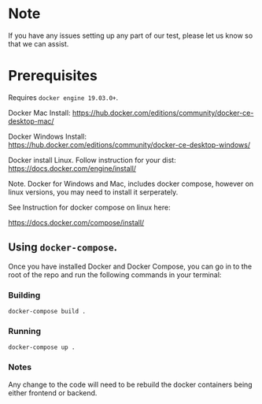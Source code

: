 # Note

If you have any issues setting up any part of our test, please let us know so that we can assist.

# Prerequisites

Requires `docker engine 19.03.0+`.

Docker Mac Install: https://hub.docker.com/editions/community/docker-ce-desktop-mac/

Docker Windows Install: https://hub.docker.com/editions/community/docker-ce-desktop-windows/

Docker install Linux. Follow instruction for your dist: https://docs.docker.com/engine/install/

Note. Docker for Windows and Mac, includes docker compose, however on linux versions, you may need to install it serperately.

See Instruction for docker compose on linux here:

https://docs.docker.com/compose/install/

## Using `docker-compose`.

Once you have installed Docker and Docker Compose, you can go in to the root of the repo and run the following commands in your terminal:

### Building

`docker-compose build .`

### Running

`docker-compose up .`

### Notes

Any change to the code will need to be rebuild the docker containers being either frontend or backend.


